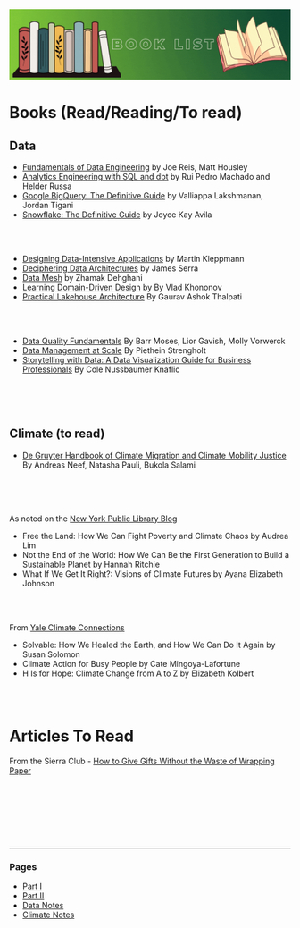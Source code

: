 <img src="images/book_readings.gif?raw=true"/>

# Books (Read/Reading/To read)

## Data
- [Fundamentals of Data Engineering](https://www.oreilly.com/library/view/fundamentals-of-data/9781098108298/) by Joe Reis, Matt Housley
- [Analytics Engineering with SQL and dbt](https://learning.oreilly.com/library/view/analytics-engineering-with/9781098142377/) by Rui Pedro Machado and Helder Russa
- [Google BigQuery: The Definitive Guide](https://learning.oreilly.com/library/view/google-bigquery-the/9781492044451/) by Valliappa Lakshmanan, Jordan Tigani
- [Snowflake: The Definitive Guide](https://learning.oreilly.com/library/view/snowflake-the-definitive/9781098103811/) by Joyce Kay Avila

<br>
<br>

- [Designing Data-Intensive Applications](https://learning.oreilly.com/library/view/designing-data-intensive-applications/9781491903063/) by Martin Kleppmann
- [Deciphering Data Architectures](https://learning.oreilly.com/library/view/deciphering-data-architectures/9781098150754/) by James Serra
- [Data Mesh](https://learning.oreilly.com/library/view/data-mesh/9781492092384/) by Zhamak Dehghani
- [Learning Domain-Driven Design](https://learning.oreilly.com/library/view/learning-domain-driven-design/9781098100124/) by By Vlad Khononov
- [Practical Lakehouse Architecture](https://learning.oreilly.com/library/view/practical-lakehouse-architecture/9781098153007/) By Gaurav Ashok Thalpati

<br>
<br>
  
- [Data Quality Fundamentals](https://learning.oreilly.com/library/view/data-quality-fundamentals/9781098112035/) By Barr Moses, Lior Gavish, Molly Vorwerck
- [Data Management at Scale](https://learning.oreilly.com/library/view/data-management-at/9781492054771/) By Piethein Strengholt
- [Storytelling with Data: A Data Visualization Guide for Business Professionals](https://learning.oreilly.com/library/view/storytelling-with-data/9781119002253/) By Cole Nussbaumer Knaflic

<br>
<br>
<br>

## Climate (to read)
- [De Gruyter Handbook of Climate Migration and Climate Mobility Justice](https://learning.oreilly.com/library/view/de-gruyter-handbook/9783110752175/) By Andreas Neef, Natasha Pauli, Bukola Salami

<br>
<br>
<br>

As noted on the [New York Public Library Blog](https://www.nypl.org/blog/2024/09/10/new-books-climate-change)
- Free the Land: How We Can Fight Poverty and Climate Chaos by Audrea Lim
- Not the End of the World: How We Can Be the First Generation to Build a Sustainable Planet
by Hannah Ritchie
- What If We Get It Right?: Visions of Climate Futures by Ayana Elizabeth Johnson
<br>
<br>

From [Yale Climate Connections](https://yaleclimateconnections.org/2024/05/create-your-own-climate-change-summer-reading-program/)
- Solvable: How We Healed the Earth, and How We Can Do It Again by Susan Solomon
- Climate Action for Busy People by Cate Mingoya-Lafortune
- H Is for Hope: Climate Change from A to Z by Elizabeth Kolbert 
<br>
<br>

# Articles To Read
From the Sierra Club - [How to Give Gifts Without the Waste of Wrapping Paper](https://www.sierraclub.org/sierra/how-give-gifts-without-waste-wrapping-paper?promoid=701Po00000Z2lDDIAZ)

<br>
<br>
<br>
<br>
<br>
<br>

---
### Pages 
- [Part I](/index.md)
- [Part II](/more_data_projects.md)
- [Data Notes](/data_notes.md)
- [Climate Notes](/climate_notes.md)
